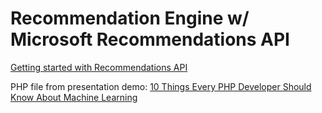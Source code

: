 # Recommendation Engine w/ Microsoft Recommendations API

[Getting started with Recommendations API](https://www.microsoft.com/cognitive-services/en-us/recommendations-api)


PHP file from presentation demo: [10 Things Every PHP Developer Should Know About Machine Learning](https://drive.google.com/open?id=1a0zjHTTU0vShNmUdbNn8PSFXhBnIpYWs6GK_f8kXgTg)
